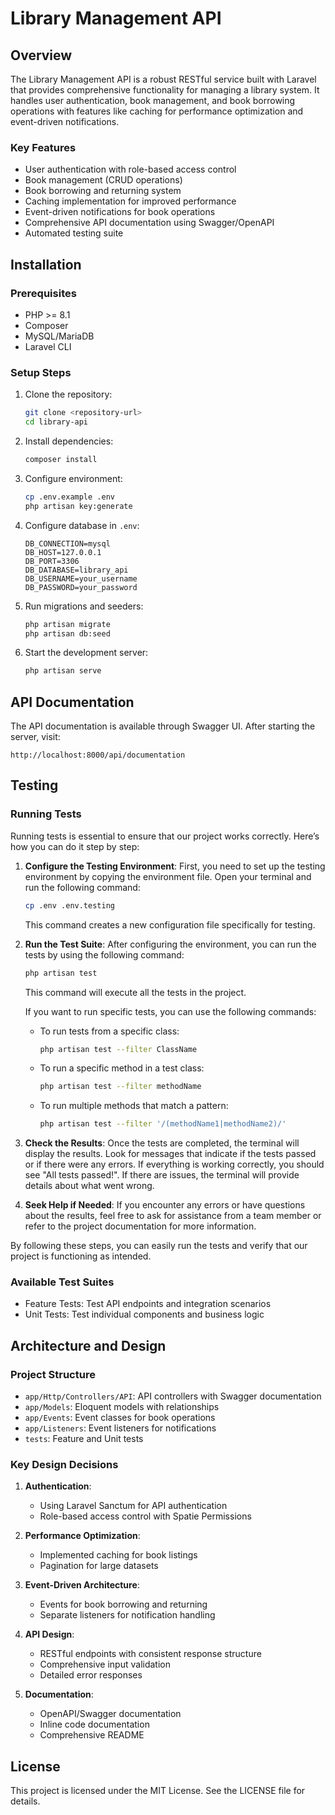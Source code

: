 # Library Management API

## Overview

The Library Management API is a robust RESTful service built with Laravel that provides comprehensive functionality for managing a library system. It handles user authentication, book management, and book borrowing operations with features like caching for performance optimization and event-driven notifications.

### Key Features

- User authentication with role-based access control
- Book management (CRUD operations)
- Book borrowing and returning system
- Caching implementation for improved performance
- Event-driven notifications for book operations
- Comprehensive API documentation using Swagger/OpenAPI
- Automated testing suite

## Installation

### Prerequisites

- PHP >= 8.1
- Composer
- MySQL/MariaDB
- Laravel CLI

### Setup Steps

1. Clone the repository:
   ```bash
   git clone <repository-url>
   cd library-api
   ```

2. Install dependencies:
   ```bash
   composer install
   ```

3. Configure environment:
   ```bash
   cp .env.example .env
   php artisan key:generate
   ```

4. Configure database in `.env`:
   ```
   DB_CONNECTION=mysql
   DB_HOST=127.0.0.1
   DB_PORT=3306
   DB_DATABASE=library_api
   DB_USERNAME=your_username
   DB_PASSWORD=your_password
   ```

5. Run migrations and seeders:
   ```bash
   php artisan migrate
   php artisan db:seed
   ```

6. Start the development server:
   ```bash
   php artisan serve
   ```

## API Documentation

The API documentation is available through Swagger UI. After starting the server, visit:
```
http://localhost:8000/api/documentation
```

## Testing

### Running Tests

Running tests is essential to ensure that our project works correctly. Here’s how you can do it step by step:

1. **Configure the Testing Environment**: First, you need to set up the testing environment by copying the environment file. Open your terminal and run the following command:
   
   ```bash
   cp .env .env.testing
   ```
   This command creates a new configuration file specifically for testing.

2. **Run the Test Suite**: After configuring the environment, you can run the tests by using the following command:
   
   ```bash
   php artisan test
   ```
   This command will execute all the tests in the project.

   If you want to run specific tests, you can use the following commands:
   - To run tests from a specific class:
     ```bash
     php artisan test --filter ClassName
     ```
   - To run a specific method in a test class:
     ```bash
     php artisan test --filter methodName
     ```
   - To run multiple methods that match a pattern:
     ```bash
     php artisan test --filter '/(methodName1|methodName2)/'
     ```

3. **Check the Results**: Once the tests are completed, the terminal will display the results. Look for messages that indicate if the tests passed or if there were any errors. If everything is working correctly, you should see "All tests passed!". If there are issues, the terminal will provide details about what went wrong.

4. **Seek Help if Needed**: If you encounter any errors or have questions about the results, feel free to ask for assistance from a team member or refer to the project documentation for more information.

By following these steps, you can easily run the tests and verify that our project is functioning as intended.

### Available Test Suites

- Feature Tests: Test API endpoints and integration scenarios
- Unit Tests: Test individual components and business logic

## Architecture and Design

### Project Structure

- `app/Http/Controllers/API`: API controllers with Swagger documentation
- `app/Models`: Eloquent models with relationships
- `app/Events`: Event classes for book operations
- `app/Listeners`: Event listeners for notifications
- `tests`: Feature and Unit tests

### Key Design Decisions

1. **Authentication**:
   - Using Laravel Sanctum for API authentication
   - Role-based access control with Spatie Permissions

2. **Performance Optimization**:
   - Implemented caching for book listings
   - Pagination for large datasets

3. **Event-Driven Architecture**:
   - Events for book borrowing and returning
   - Separate listeners for notification handling

4. **API Design**:
   - RESTful endpoints with consistent response structure
   - Comprehensive input validation
   - Detailed error responses

5. **Documentation**:
   - OpenAPI/Swagger documentation
   - Inline code documentation
   - Comprehensive README

## License

This project is licensed under the MIT License. See the LICENSE file for details.
